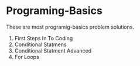 # Programing-Basics
These are most programig-basics problem solutions.

1. First Steps In To Coding
2. Conditional Statmens
3. Conditional Statment Advanced
4. For Loops
